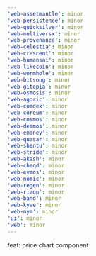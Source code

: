 ```yaml
---
'web-assetmantle': minor
'web-persistence': minor
'web-quicksilver': minor
'web-multiversx': minor
'web-provenance': minor
'web-celestia': minor
'web-crescent': minor
'web-humansai': minor
'web-likecoin': minor
'web-wormhole': minor
'web-bitsong': minor
'web-gitopia': minor
'web-osmosis': minor
'web-agoric': minor
'web-comdex': minor
'web-coreum': minor
'web-cosmos': minor
'web-desmos': minor
'web-emoney': minor
'web-quasar': minor
'web-shentu': minor
'web-stride': minor
'web-akash': minor
'web-cheqd': minor
'web-evmos': minor
'web-nomic': minor
'web-regen': minor
'web-rizon': minor
'web-band': minor
'web-kyve': minor
'web-nym': minor
'ui': minor
'web': minor
---
```


feat: price chart component
